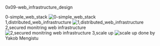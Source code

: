 0x09-web_infrastructure_design

0-simple_web_stack
![0-simple_web_stack](https://imgur.com/EpUIQ6B)
1,distributed_web_infrastructure
![1,distributed_web_infrastructure](https://imgur.com/1OU6uss)
2,secured monitring web infrastructure
![2,secured monitring web infrastructure](https://imgur.com/H2ojD7O)
3,scale up
![scale up](https://i.imgur.com/b6hbyeh.jpg)
done by Yakob Mengistu
